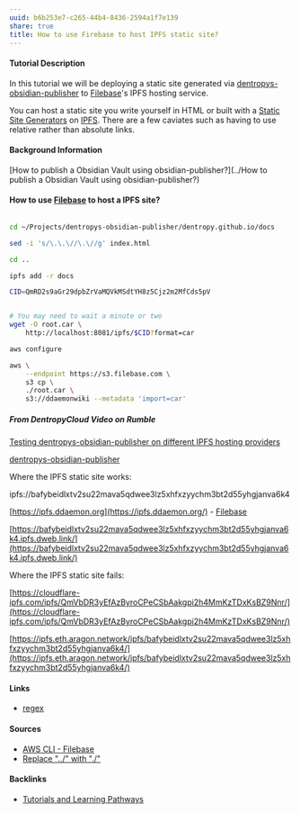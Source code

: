 ```yaml
---
uuid: b6b253e7-c265-44b4-8436-2594a1f7e139
share: true
title: How to use Firebase to host IPFS static site?
---
```

#### Tutorial Description

In this tutorial we will be deploying a static site generated via [dentropys-obsidian-publisher](../f43d858e-c32e-4d15-bfc4-456bb7f56ceb) to [Filebase](../d5f0f13e-5c6e-4019-b235-e7b316df6131)'s IPFS hosting service.

You can host a static site you write yourself in HTML or built with a  [Static Site Generators](../d6998d71-a15a-49cf-adf3-302e02a783e3) on [IPFS](../e1636216-dee3-430e-949c-3b2c24c36701). There are a few caviates such as having to use relative rather than absolute links.
#### Background Information

[How to publish a Obsidian Vault using obsidian-publisher?](../How to publish a Obsidian Vault using obsidian-publisher?)


#### How to use [Filebase](../d5f0f13e-5c6e-4019-b235-e7b316df6131) to host a IPFS site?

``` bash

cd ~/Projects/dentropys-obsidian-publisher/dentropy.github.io/docs

sed -i 's/\.\.\//\.\//g' index.html

cd ..

ipfs add -r docs

CID=QmRD2s9aGr29dpbZrVaMQVkMSdtYH8z5Cjz2m2MfCds5pV


# You may need to wait a minute or two
wget -O root.car \
	http://localhost:8081/ipfs/$CID?format=car

aws configure

aws \
    --endpoint https://s3.filebase.com \
    s3 cp \
    ./root.car \
    s3://ddaemonwiki --metadata 'import=car'

```


##### From DentropyCloud Video on Rumble

[Testing dentropys-obsidian-publisher on different IPFS hosting providers](https://rumble.com/v48guxc-testing-dentropys-obsidian-publisher-on-different-ipfs-hosting-providers.html)

[dentropys-obsidian-publisher](../f43d858e-c32e-4d15-bfc4-456bb7f56ceb)

Where the IPFS static site works:

ipfs://bafybeidlxtv2su22mava5qdwee3lz5xhfxzyychm3bt2d55yhgjanva6k4

[https://ipfs.ddaemon.org](https://ipfs.ddaemon.org/) - [Filebase](../d5f0f13e-5c6e-4019-b235-e7b316df6131)

[https://bafybeidlxtv2su22mava5qdwee3lz5xhfxzyychm3bt2d55yhgjanva6k4.ipfs.dweb.link/](https://bafybeidlxtv2su22mava5qdwee3lz5xhfxzyychm3bt2d55yhgjanva6k4.ipfs.dweb.link/)

Where the IPFS static site fails:

[https://cloudflare-ipfs.com/ipfs/QmVbDR3yEfAzByroCPeCSbAakgpi2h4MmKzTDxKsBZ9Nnr/](https://cloudflare-ipfs.com/ipfs/QmVbDR3yEfAzByroCPeCSbAakgpi2h4MmKzTDxKsBZ9Nnr/)

[https://ipfs.eth.aragon.network/ipfs/bafybeidlxtv2su22mava5qdwee3lz5xhfxzyychm3bt2d55yhgjanva6k4/](https://ipfs.eth.aragon.network/ipfs/bafybeidlxtv2su22mava5qdwee3lz5xhfxzyychm3bt2d55yhgjanva6k4/)

#### Links

* [regex](../e75996a6-c8d2-4eaf-b565-ea10b36f8303)

#### Sources

* [AWS CLI - Filebase](https://docs.filebase.com/third-party-tools-and-clients/cli-tools/aws-cli)
* [Replace "../" with "./"](https://chat.openai.com/share/96d0cca1-2960-4cf1-9978-b87b806d678e)



#### Backlinks

* [Tutorials and Learning Pathways](/b554fe38-0be3-4e5e-a817-41077f5f6e69)